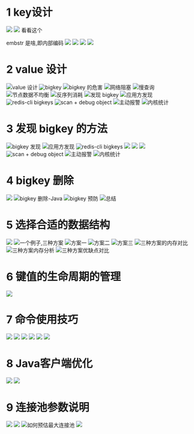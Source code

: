 # 1 key设计
![](https://upload-images.jianshu.io/upload_images/4685968-15eb9ce3be0894bb.png?imageMogr2/auto-orient/strip%7CimageView2/2/w/1240)
![](https://upload-images.jianshu.io/upload_images/4685968-30588bd3bc353ffc.png?imageMogr2/auto-orient/strip%7CimageView2/2/w/1240)
看看这个

 embstr 是啥,即内部编码
![](https://upload-images.jianshu.io/upload_images/4685968-35565cd6182a7b83.png?imageMogr2/auto-orient/strip%7CimageView2/2/w/1240)
![](https://upload-images.jianshu.io/upload_images/4685968-f2f8842275bd988a.png?imageMogr2/auto-orient/strip%7CimageView2/2/w/1240)
![](https://upload-images.jianshu.io/upload_images/4685968-994e5c32b3b0ef3d.png?imageMogr2/auto-orient/strip%7CimageView2/2/w/1240)
![](https://upload-images.jianshu.io/upload_images/4685968-e2781a574b1c4db3.png?imageMogr2/auto-orient/strip%7CimageView2/2/w/1240)
# 2 value 设计
![value 设计](https://upload-images.jianshu.io/upload_images/4685968-73990c79faa70710.png?imageMogr2/auto-orient/strip%7CimageView2/2/w/1240)
![bigkey](https://upload-images.jianshu.io/upload_images/4685968-40cd901f5d753eec.png?imageMogr2/auto-orient/strip%7CimageView2/2/w/1240)
![bigkey 的危害](https://upload-images.jianshu.io/upload_images/4685968-bb8247c4aa04f744.png?imageMogr2/auto-orient/strip%7CimageView2/2/w/1240)
![网络阻塞](https://upload-images.jianshu.io/upload_images/4685968-050ff3940c783ef0.png?imageMogr2/auto-orient/strip%7CimageView2/2/w/1240)
![慢查询](https://upload-images.jianshu.io/upload_images/4685968-50f0adc71f3c40a4.png?imageMogr2/auto-orient/strip%7CimageView2/2/w/1240)
![节点数据不均衡](https://upload-images.jianshu.io/upload_images/4685968-1ec5da41137588f2.png?imageMogr2/auto-orient/strip%7CimageView2/2/w/1240)
![反序列消耗](https://upload-images.jianshu.io/upload_images/4685968-42b68c07d0b961b8.png?imageMogr2/auto-orient/strip%7CimageView2/2/w/1240)
![发现 bigkey](https://upload-images.jianshu.io/upload_images/4685968-2ba5991d4d1b1f83.png?imageMogr2/auto-orient/strip%7CimageView2/2/w/1240)
![应用方发现](https://upload-images.jianshu.io/upload_images/4685968-f4b4f3b45f81c911.png?imageMogr2/auto-orient/strip%7CimageView2/2/w/1240)
![redis-cli bigkeys](https://upload-images.jianshu.io/upload_images/4685968-0a59469d6afdd569.png?imageMogr2/auto-orient/strip%7CimageView2/2/w/1240)
![scan + debug object](https://upload-images.jianshu.io/upload_images/4685968-ccefba442ed405fb.png?imageMogr2/auto-orient/strip%7CimageView2/2/w/1240)
![主动报警](https://upload-images.jianshu.io/upload_images/4685968-456c3d32e0fb27e5.png?imageMogr2/auto-orient/strip%7CimageView2/2/w/1240)
![内核统计](https://upload-images.jianshu.io/upload_images/4685968-9fd7d6211a6d57d2.png?imageMogr2/auto-orient/strip%7CimageView2/2/w/1240)
# 3 发现 bigkey 的方法
![bigkey 发现](https://upload-images.jianshu.io/upload_images/4685968-4e6f277f32c23e89.png?imageMogr2/auto-orient/strip%7CimageView2/2/w/1240)
![应用方发现](https://upload-images.jianshu.io/upload_images/4685968-96f4dd1d891978b8.png?imageMogr2/auto-orient/strip%7CimageView2/2/w/1240)
![redis-cli bigkeys](https://upload-images.jianshu.io/upload_images/4685968-e548f1c340e3c7ef.png?imageMogr2/auto-orient/strip%7CimageView2/2/w/1240)
![](https://upload-images.jianshu.io/upload_images/4685968-4a2079a1ddd8ac35.png?imageMogr2/auto-orient/strip%7CimageView2/2/w/1240)
![](https://upload-images.jianshu.io/upload_images/4685968-ec0a875721fab8f6.png?imageMogr2/auto-orient/strip%7CimageView2/2/w/1240)
![](https://upload-images.jianshu.io/upload_images/4685968-4702b1e354c6142e.png?imageMogr2/auto-orient/strip%7CimageView2/2/w/1240)
![scan + debug object](https://upload-images.jianshu.io/upload_images/4685968-7c8436e513c4aaef.png?imageMogr2/auto-orient/strip%7CimageView2/2/w/1240)
![主动报警](https://upload-images.jianshu.io/upload_images/4685968-38a57e2f1fedfc62.png?imageMogr2/auto-orient/strip%7CimageView2/2/w/1240)
![内核统计](https://upload-images.jianshu.io/upload_images/4685968-8b590f89279646bf.png?imageMogr2/auto-orient/strip%7CimageView2/2/w/1240)
# 4 bigkey 删除
![](https://upload-images.jianshu.io/upload_images/4685968-7d39d728a87084d6.png?imageMogr2/auto-orient/strip%7CimageView2/2/w/1240)
![bigkey 删除-Java](https://upload-images.jianshu.io/upload_images/4685968-f623b494a4552c4f.png?imageMogr2/auto-orient/strip%7CimageView2/2/w/1240)
![bigkey 预防](https://upload-images.jianshu.io/upload_images/4685968-a693df8a5e403842.png?imageMogr2/auto-orient/strip%7CimageView2/2/w/1240)
![总结](https://upload-images.jianshu.io/upload_images/4685968-24d85b543ccde862.png?imageMogr2/auto-orient/strip%7CimageView2/2/w/1240)
# 5 选择合适的数据结构
![](https://upload-images.jianshu.io/upload_images/4685968-58a9bd47344c432f.png?imageMogr2/auto-orient/strip%7CimageView2/2/w/1240)
![一个例子,三种方案](https://upload-images.jianshu.io/upload_images/4685968-e63037fd94130701.png?imageMogr2/auto-orient/strip%7CimageView2/2/w/1240)
![方案一](https://upload-images.jianshu.io/upload_images/4685968-9fe926e534ddcf0d.png?imageMogr2/auto-orient/strip%7CimageView2/2/w/1240)
![方案二](https://upload-images.jianshu.io/upload_images/4685968-3b9246295a71fce9.png?imageMogr2/auto-orient/strip%7CimageView2/2/w/1240)
![方案三](https://upload-images.jianshu.io/upload_images/4685968-eb1b2fea4328d34c.png?imageMogr2/auto-orient/strip%7CimageView2/2/w/1240)
![三种方案的内存对比](https://upload-images.jianshu.io/upload_images/4685968-45182e36a5e70292.png?imageMogr2/auto-orient/strip%7CimageView2/2/w/1240)
![三种方案内存分析](https://upload-images.jianshu.io/upload_images/4685968-667e9b962b11f8de.png?imageMogr2/auto-orient/strip%7CimageView2/2/w/1240)
![三种方案优缺点对比](https://upload-images.jianshu.io/upload_images/4685968-e29431c39961aaad.png?imageMogr2/auto-orient/strip%7CimageView2/2/w/1240)
# 6 键值的生命周期的管理
![](https://upload-images.jianshu.io/upload_images/4685968-9e7bd8cf180fcef1.png?imageMogr2/auto-orient/strip%7CimageView2/2/w/1240)
# 7 命令使用技巧
![](https://upload-images.jianshu.io/upload_images/4685968-2cb9dca6b5fbb120.png?imageMogr2/auto-orient/strip%7CimageView2/2/w/1240)
![](https://upload-images.jianshu.io/upload_images/4685968-6e9219854f173559.png?imageMogr2/auto-orient/strip%7CimageView2/2/w/1240)
![](https://upload-images.jianshu.io/upload_images/4685968-c5b65bfa60a62b1a.png?imageMogr2/auto-orient/strip%7CimageView2/2/w/1240)
![](https://upload-images.jianshu.io/upload_images/4685968-c7a3b4b6f8a4aecc.png?imageMogr2/auto-orient/strip%7CimageView2/2/w/1240)
![](https://upload-images.jianshu.io/upload_images/4685968-e744577f496780d5.png?imageMogr2/auto-orient/strip%7CimageView2/2/w/1240)
![](https://upload-images.jianshu.io/upload_images/4685968-9308dd16f97087ea.png?imageMogr2/auto-orient/strip%7CimageView2/2/w/1240)
# 8 Java客户端优化
![](https://upload-images.jianshu.io/upload_images/4685968-480f951542617d85.png?imageMogr2/auto-orient/strip%7CimageView2/2/w/1240)
![](https://upload-images.jianshu.io/upload_images/4685968-a898e7ea1e0262cf.png?imageMogr2/auto-orient/strip%7CimageView2/2/w/1240)
# 9 连接池参数说明
![](https://upload-images.jianshu.io/upload_images/4685968-4a4a3882717446aa.png?imageMogr2/auto-orient/strip%7CimageView2/2/w/1240)
![](https://upload-images.jianshu.io/upload_images/4685968-c1daed423182e395.png?imageMogr2/auto-orient/strip%7CimageView2/2/w/1240)
![如何预估最大连接池](https://upload-images.jianshu.io/upload_images/4685968-7916147af4cc2652.png?imageMogr2/auto-orient/strip%7CimageView2/2/w/1240)
![](https://upload-images.jianshu.io/upload_images/4685968-d57a28f47cb7f53a.png?imageMogr2/auto-orient/strip%7CimageView2/2/w/1240)


